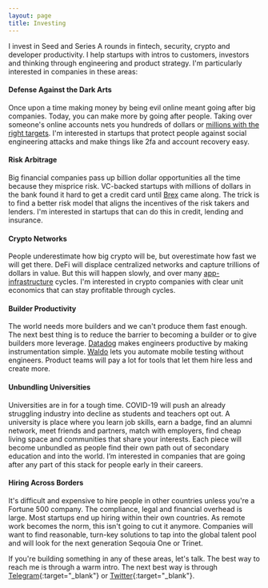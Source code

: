 ```yaml
---
layout: page
title: Investing
---
```


I invest in Seed and Series A rounds in fintech, security, crypto and developer productivity. I help startups with intros to customers, investors and thinking through engineering and product strategy. I'm particularly interested in companies in these areas: 


#### Defense Against the Dark Arts
Once upon a time making money by being evil online meant going after big companies. Today, you can make more by going after people. Taking over someone's online accounts nets you hundreds of dollars or [millions with the right targets](https://www.reuters.com/article/us-crypto-currency-lawsuit/u-s-cryptocurrency-investor-sues-suburban-nyc-teen-for-71-4-million-over-alleged-swindle-idUSKBN22J32V?rpc=401&). I'm interested in startups that protect people against social engineering attacks and make things like 2fa and account recovery easy.

#### Risk Arbitrage
Big financial companies pass up billion dollar opportunities all the time because they misprice risk. VC-backed startups with millions of dollars in the bank found it hard to get a credit card until [Brex](https://brex.com/) came along. The trick is to find a better risk model that aligns the incentives of the risk takers and lenders. I'm interested in startups that can do this in credit, lending and insurance.

#### Crypto Networks
People underestimate how big crypto will be, but overestimate how fast we will get there. DeFi will displace centralized networks and capture trillions of dollars in value. But this will happen slowly, and over many [app-infrastructure](https://www.usv.com/writing/2018/10/the-myth-of-the-infrastructure-phase/) cycles. I'm interested in crypto companies  with clear unit economics that can stay profitable through cycles.

#### Builder Productivity
The world needs more builders and we can't produce them fast enough. The next best thing is to reduce the barrier to becoming a builder or to give builders more leverage. [Datadog](https://www.datadoghq.com/) makes engineers productive by making instrumentation simple. [Waldo](https://www.waldo.io) lets you automate mobile testing without engineers. Product teams will pay a lot for tools that let them hire less and create more.

#### Unbundling Universities
Universities are in for a tough time. COVID-19 will push an already struggling industry into decline as students and teachers opt out. A university is place where you learn job skills, earn a badge, find an alumni network, meet friends and partners, match with employers, find cheap living space and communities that share your interests. Each piece will become unbundled as people find their own path out of secondary education and into the world. I’m interested in companies that are going after any part of this stack for people early in their careers.

#### Hiring Across Borders
It's difficult and expensive to hire people in other countries unless you're a Fortune 500 company. The compliance, legal and financial overhead is large. Most startups end up hiring within their own countries. As remote work becomes the norm, this isn't going to cut it anymore. Companies will want to find reasonable, turn-key solutions to tap into the global talent pool and will look for the next generation Seqouia One or Trinet.

If you're building something in any of these areas, let's talk. The best way to reach me is through a warm intro. The next best way is through [Telegram](https://t.me/varunsrin){:target="_blank"} or [Twitter](https://www.twitter.com/varunsrin){:target="_blank"}. 